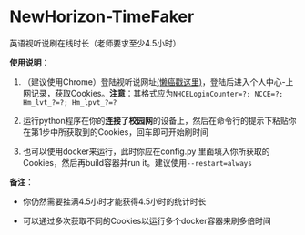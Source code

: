 # NewHorizon-TimeFaker
英语视听说刷在线时长（老师要求至少4.5小时）

**使用说明**：

1. （建议使用Chrome）登陆视听说网址[(懒癌戳这里)](202.114.27.5)，登陆后进入个人中心-上网记录，获取Cookies。**注意**：其格式应为`NHCELoginCounter=?; NCCE=?; Hm_lvt_?=?; Hm_lpvt_?=?`

2. 运行python程序在你的**连接了校园网**的设备上，然后在命令行的提示下粘贴你在第1步中所获取到的Cookies，回车即可开始刷时间

3. 也可以使用docker来运行，此时你应在config.py 里面填入你所获取的Cookies，然后再build容器并run it。建议使用`--restart=always`

**备注**：

- 你仍然需要挂满4.5小时才能获得4.5小时的统计时长

- 可以通过多次获取不同的Cookies以运行多个docker容器来刷多倍时间
